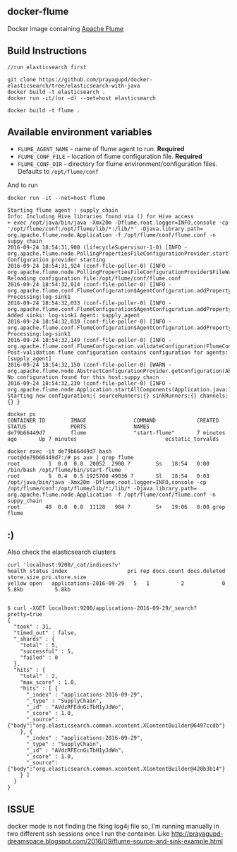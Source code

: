 ## docker-flume

  Docker image containing [Apache Flume](https://flume.apache.org/)

## Build Instructions

    //run elasticsearch first

    git clone https://github.com/prayagupd/docker-elasticsearch/tree/elasticsearch-with-java
    docker build -t elasticsearch .
    docker run -it/(or -d) --net=host elasticsearch

    docker build -t flume .

## Available environment variables

 * `FLUME_AGENT_NAME` - name of flume agent to run. **Required**
 * `FLUME_CONF_FILE` - location of flume configuration file. **Required**
 * `FLUME_CONF_DIR` - directory for flume environment/configuration files. Defaults to `/opt/flume/conf`

And to run

```
docker run -it --net=host flume

Starting flume agent : supply_chain
Info: Including Hive libraries found via () for Hive access
+ exec /opt/java/bin/java -Xmx20m -Dflume.root.logger=INFO,console -cp '/opt/flume/conf:/opt/flume/lib/*:/lib/*' -Djava.library.path= org.apache.flume.node.Application -f /opt/flume/conf/flume.conf -n suppy_chain
2016-09-24 18:54:31,900 (lifecycleSupervisor-1-0) [INFO - org.apache.flume.node.PollingPropertiesFileConfigurationProvider.start(PollingPropertiesFileConfigurationProvider.java:61)] Configuration provider starting
2016-09-24 18:54:31,924 (conf-file-poller-0) [INFO - org.apache.flume.node.PollingPropertiesFileConfigurationProvider$FileWatcherRunnable.run(PollingPropertiesFileConfigurationProvider.java:133)] Reloading configuration file:/opt/flume/conf/flume.conf
2016-09-24 18:54:32,014 (conf-file-poller-0) [INFO - org.apache.flume.conf.FlumeConfiguration$AgentConfiguration.addProperty(FlumeConfiguration.java:1017)] Processing:log-sink1
2016-09-24 18:54:32,033 (conf-file-poller-0) [INFO - org.apache.flume.conf.FlumeConfiguration$AgentConfiguration.addProperty(FlumeConfiguration.java:931)] Added sinks: log-sink1 Agent: supply_agent
2016-09-24 18:54:32,039 (conf-file-poller-0) [INFO - org.apache.flume.conf.FlumeConfiguration$AgentConfiguration.addProperty(FlumeConfiguration.java:1017)] Processing:log-sink1
2016-09-24 18:54:32,149 (conf-file-poller-0) [INFO - org.apache.flume.conf.FlumeConfiguration.validateConfiguration(FlumeConfiguration.java:141)] Post-validation flume configuration contains configuration for agents: [supply_agent]
2016-09-24 18:54:32,150 (conf-file-poller-0) [WARN - org.apache.flume.node.AbstractConfigurationProvider.getConfiguration(AbstractConfigurationProvider.java:133)] No configuration found for this host:suppy_chain
2016-09-24 18:54:32,230 (conf-file-poller-0) [INFO - org.apache.flume.node.Application.startAllComponents(Application.java:138)] Starting new configuration:{ sourceRunners:{} sinkRunners:{} channels:{} }

```

```
docker ps
CONTAINER ID        IMAGE               COMMAND             CREATED             STATUS              PORTS               NAMES
de79b66449d7        flume               "start-flume"       7 minutes ago       Up 7 minutes                            ecstatic_torvalds

docker exec -it de79b66449d7 bash
root@de79b66449d7:/# ps aux | grep flume
root         1  0.0  0.0  20052  2900 ?        Ss   18:54   0:00 /bin/bash /opt/flume/bin/start-flume
root         5  0.4  0.5 1925700 49036 ?       Sl   18:54   0:03 /opt/java/bin/java -Xmx20m -Dflume.root.logger=INFO,console -cp /opt/flume/conf:/opt/flume/lib/*:/lib/* -Djava.library.path= org.apache.flume.node.Application -f /opt/flume/conf/flume.conf -n suppy_chain
root        40  0.0  0.0  11128   984 ?        S+   19:06   0:00 grep flume

```

:)
----

Also check the elasticsearch clusters

```
curl 'localhost:9200/_cat/indices?v'
health status index                   pri rep docs.count docs.deleted store.size pri.store.size 
yellow open   applications-2016-09-29   5   1          2            0      5.8kb          5.8kb 


$ curl -XGET localhost:9200/applications-2016-09-29/_search?pretty=true
{
  "took" : 31,
  "timed_out" : false,
  "_shards" : {
    "total" : 5,
    "successful" : 5,
    "failed" : 0
  },
  "hits" : {
    "total" : 2,
    "max_score" : 1.0,
    "hits" : [ {
      "_index" : "applications-2016-09-29",
      "_type" : "SupplyChain",
      "_id" : "AVdzRFEdnGiTbH1yJdWo",
      "_score" : 1.0,
      "_source":{"body":"org.elasticsearch.common.xcontent.XContentBuilder@6497ccdb"}
    }, {
      "_index" : "applications-2016-09-29",
      "_type" : "SupplyChain",
      "_id" : "AVdzRFEcnGiTbH1yJdWn",
      "_score" : 1.0,
      "_source":{"body":"org.elasticsearch.common.xcontent.XContentBuilder@420b3b14"}
    } ]
  }
}

```


ISSUE
----------

docker mode is not finding the fking log4j file so, I'm running manually in two different ssh sessions once I run the container.
Like http://prayagupd-dreamspace.blogspot.com/2016/09/flume-source-and-sink-example.html

